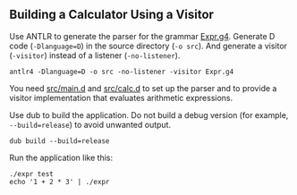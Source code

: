 ## Building a Calculator Using a Visitor

Use ANTLR to generate the parser for the grammar [Expr.g4].
Generate D code (`-Dlanguage=D`) in the source directory (`-o src`).
And generate a visitor (`-visitor`) instead of a listener (`-no-listener`).

    antlr4 -Dlanguage=D -o src -no-listener -visitor Expr.g4

You need [src/main.d] and [src/calc.d] to set up the parser
and to provide a visitor implementation that evaluates arithmetic expressions.

Use dub to build the application.
Do not build a debug version (for example, `--build=release`) to avoid unwanted output.

    dub build --build=release

Run the application like this:

    ./expr test
    echo '1 + 2 * 3' | ./expr

[expr.g4]: Expr.g4
[src/calc.d]: src/calc.d
[src/main.d]: src/main.d
